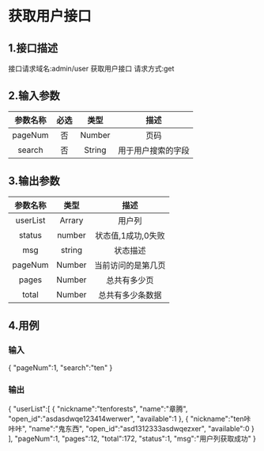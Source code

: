 # 获取用户接口

## 1.接口描述

接口请求域名:admin/user
获取用户接口
请求方式:get

## 2.输入参数

| 参数名称  | 必选  |  类型  |         描述         |
| :-------: | :---: | :----: | :------------------: |
|  pageNum  |  否   | Number  |    页码      |
| search | 否 | String | 用于用户搜索的字段 |

## 3.输出参数

|  参数名称  |  类型  |         描述         |
| :-------: | :----: | :------------------: |
| userList | Arrary | 用户列 |
| status | number | 状态值,1成功,0失败 |
| msg | string | 状态描述 |
| pageNum  | Number | 当前访问的是第几页 |
|  pages   | Number |    总共有多少页    |
|  total   | Number |  总共有多少条数据  |

## 4.用例

### 输入

{
    "pageNum":1,
    "search":"ten"
}

### 输出

{
    "userList":[
        {
            "nickname":"tenforests",
            "name":"章腾",
            "open_id":"asdasdwqe123414werwer",
            "available":1
        },
        {
            "nickname":"ten咔咔咔",
            "name":"鬼东西",
            "open_id":"asd1312333asdwqezxer",
            "available":0
        }
    ],
    "pageNum":1,
    "pages":12,
    "total":172,
    "status":1,
    "msg":"用户列获取成功"
}
